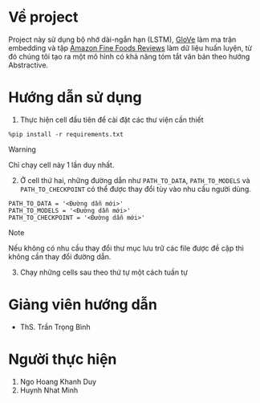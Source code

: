 # Về project
Project này sử dụng bộ nhớ dài-ngắn hạn (LSTM), [GloVe](https://nlp.stanford.edu/projects/glove/) làm ma trận embedding và tập [Amazon Fine Foods Reviews](https://www.kaggle.com/datasets/snap/amazon-fine-food-reviews) làm dữ liệu huấn luyện, từ đó chúng tôi tạo ra một mô hình có khả năng tóm tắt văn bản theo hướng Abstractive.

# Hướng dẫn sử dụng
1. Thực hiện cell đầu tiên để cài đặt các thư viện cần thiết

```
%pip install -r requirements.txt
```

> [!WARNING]
> Chỉ chạy cell này 1 lần duy nhất.

2. Ở cell thứ hai, những đường dẫn như ```PATH_TO_DATA```, ```PATH_TO_MODELS``` và ```PATH_TO_CHECKPOINT``` có thể được thay đổi tùy vào nhu cầu người dùng.
```
PATH_TO_DATA = '<Đường dẫn mới>'
PATH_TO_MODELS = '<Đường dẫn mới>'
PATH_TO_CHECKPOINT = '<Đường dẫn mới>'
```

> [!NOTE]
> Nếu không có nhu cầu thay đổi thư mục lưu trữ các file được đề cập thì không cần thay đổi đường dẫn.

3. Chạy những cells sau theo thứ tự một cách tuần tự

# Giảng viên hướng dẫn
- ThS. Trần Trọng Bình

# Người thực hiện
1. Ngo Hoang Khanh Duy
2. Huynh Nhat Minh
